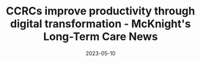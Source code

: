 ---
category:
- .nan
date: 2023-05-10
keyword_suggestion: wordpress management services
post_inspiration: https://www.mcknights.com/print-news/ccrcs-improve-productivity-through-digital-transformation/
silot_terms: digital transformation
title: CCRCs improve productivity through <b>digital</b> transformation - McKnight's
  Long-Term Care News
---